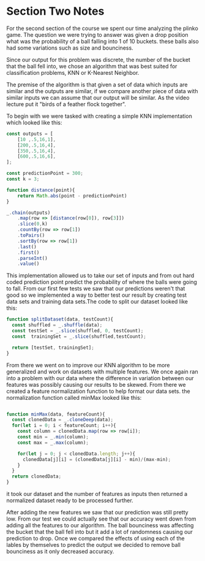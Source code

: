 # Section Two Notes

For the second section of the course we spent our time analyzing the plinko game. The question we were trying to answer was given a drop position what was the probability of a ball falling into 1 of 10 buckets. these balls also had some variations such as size and bounciness.

Since our output for this problem was discrete, the number of the bucket that the ball fell into, we chose an algorithm that was best suited for classification problems, KNN or K-Nearest Neighbor.

The premise of the algorithm is that given a set of data which inputs are similar and the outputs are similar, if we compare another piece of data with similar inputs we can assume that our output will be similar. As the video lecture put it "birds of a feather flock together".

To begin with we were tasked with creating a simple KNN implementation which looked like this:

```javascript
const outputs = [
    [10 ,.5,16,1],
    [200,.5,16,4],
    [350,.5,16,4],
    [600,.5,16,6],
];

const predictionPoint = 300;
const k = 3;

function distance(point){
    return Math.abs(point - predictionPoint)
}

_.chain(outputs)
    .map(row => [distance(row[0]), row[3]])
    .slice(0,k)
    .countBy(row => row[1])
    .toPairs()
    .sortBy(row => row[1])
    .last()
    .first()
    .parseInt()
    .value()
```

This implementation allowed us to take our set of inputs and from out hard coded prediction point predict the probability of where the balls were going to fall. From our first few tests we saw that our predictions weren't that good so we implemented a way to better test our result by creating test data sets and training data sets.The code to split our dataset looked like this:

```javascript
function splitDataset(data, testCount){
  const shuffled = _.shuffle(data);
  const testSet = _.slice(shuffled, 0, testCount);
  const  trainingSet = _.slice(shuffled,testCount);

  return [testSet, trainingSet];
}
```

 From there we went on to improve our KNN algorithm to be more generalized and work on datasets with multiple features. We once again ran into a problem with our data where the difference in variation between our features was possibly causing our results to be skewed. From there we created a feature normalization function to help format our data sets. the normalization function called minMax looked like this:

```javascript

function minMax(data, featureCount){
  const clonedData = _.cloneDeep(data);
  for(let i = 0; i < featureCount; i++){
    const column = clonedData.map(row => row[i]);
    const min = _.min(column);
    const max = _.max(column);

    for(let j = 0; j < clonedData.length; j++){
      clonedData[j][i] = (clonedData[j][i] - min)/(max-min);
    }
  }
  return clonedData;
}
```

it took our dataset and the number of features as inputs then returned a normalized dataset ready to be processed further.

After adding the new features we saw that our prediction was still pretty low. From our test we could actually see that our accuracy went down from adding all the features to our algorithm. The ball bounciness was affecting the bucket that the ball fell into but it add a lot of randomness causing our prediction to drop. Once we compared the effects of using each of the lables by themselves to predict the output we decided to remove ball bounciness as it only decreased accuracy.
